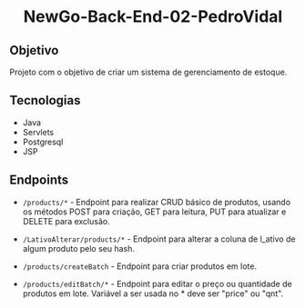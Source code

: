 # <p align="center"> NewGo-Back-End-02-PedroVidal </p>

## Objetivo
Projeto com o objetivo de criar um sistema de gerenciamento de estoque.

## Tecnologias
- Java
- Servlets
- Postgresql
- JSP

## Endpoints
- `/products/*` - Endpoint para realizar CRUD básico de produtos, usando os métodos POST para criação, GET para leitura, PUT para atualizar e DELETE para exclusão.

- `/LativoAlterar/products/*` - Endpoint para alterar a coluna de l_ativo de algum produto pelo seu hash.

- `/products/createBatch` - Endpoint para criar produtos em lote.

- `/products/editBatch/*` - Endpoint para editar o preço ou quantidade de produtos em lote. Variável a ser usada no * deve ser "price" ou "qnt".
